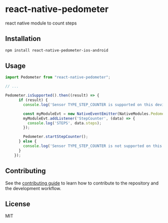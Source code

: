 # react-native-pedometer

react native module to count steps

## Installation

```sh
npm install react-native-pedometer-ios-android
```

## Usage

```js
import Pedometer from "react-native-pedometer";

// ...

Pedometer.isSupported().then((result) => {
      if (result) {
        console.log('Sensor TYPE_STEP_COUNTER is supported on this device');

        const myModuleEvt = new NativeEventEmitter(NativeModules.Pedometer);
        myModuleEvt.addListener('StepCounter', (data) => {
          console.log('STEPS', data.steps);
        });

        Pedometer.startStepCounter();
      } else {
        console.log('Sensor TYPE_STEP_COUNTER is not supported on this device');
      }
    });
```

## Contributing

See the [contributing guide](CONTRIBUTING.md) to learn how to contribute to the repository and the development workflow.

## License

MIT
